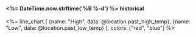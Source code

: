 <div class="row">
  <div class="col">
    <h4><%= DateTime.now.strftime('%B %-d') %> historical</h4>
    <%= line_chart [
      {name: "High", data: @location.past_high_temp},
      {name: "Low", data: @location.past_low_temp}
    ], colors: ["red", "blue"] %>
  </div>
<div>
